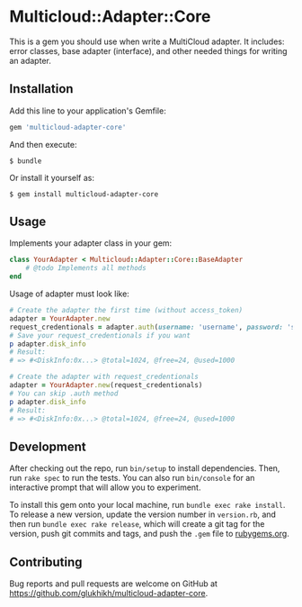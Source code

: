 # Multicloud::Adapter::Core

This is a gem you should use when write a MultiCloud adapter.
It includes: error classes, base adapter (interface), and other needed things for writing an adapter.

## Installation

Add this line to your application's Gemfile:

```ruby
gem 'multicloud-adapter-core'
```

And then execute:

    $ bundle

Or install it yourself as:

    $ gem install multicloud-adapter-core

## Usage

Implements your adapter class in your gem:

```ruby
class YourAdapter < Multicloud::Adapter::Core::BaseAdapter
    # @todo Implements all methods
end
```

Usage of adapter must look like:

```ruby
# Create the adapter the first time (without access_token)
adapter = YourAdapter.new
request_credentionals = adapter.auth(username: 'username', password: 'super_secret_password')
# Save your request_credentionals if you want
p adapter.disk_info
# Result:
# => #<DiskInfo:0x...> @total=1024, @free=24, @used=1000
```

```ruby
# Create the adapter with request_credentionals
adapter = YourAdapter.new(request_credentionals)
# You can skip .auth method
p adapter.disk_info
# Result:
# => #<DiskInfo:0x...> @total=1024, @free=24, @used=1000
```

## Development

After checking out the repo, run `bin/setup` to install dependencies. Then, run `rake spec` to run the tests. You can also run `bin/console` for an interactive prompt that will allow you to experiment.

To install this gem onto your local machine, run `bundle exec rake install`. To release a new version, update the version number in `version.rb`, and then run `bundle exec rake release`, which will create a git tag for the version, push git commits and tags, and push the `.gem` file to [rubygems.org](https://rubygems.org).

## Contributing

Bug reports and pull requests are welcome on GitHub at https://github.com/glukhikh/multicloud-adapter-core.
